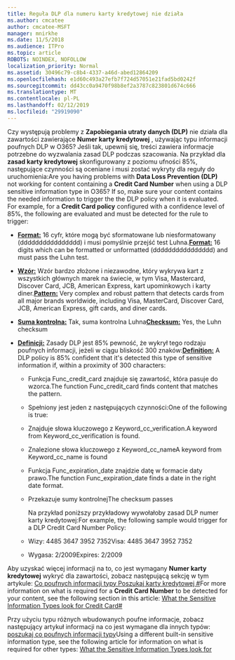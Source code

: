 ```yaml
---
title: Reguła DLP dla numeru karty kredytowej nie działa
ms.author: cmcatee
author: cmcatee-MSFT
manager: mnirkhe
ms.date: 11/5/2018
ms.audience: ITPro
ms.topic: article
ROBOTS: NOINDEX, NOFOLLOW
localization_priority: Normal
ms.assetid: 30496c79-c8b4-4337-a46d-abed12864209
ms.openlocfilehash: e1d60c493a27efb7f724d57051e21fad5bd0242f
ms.sourcegitcommit: dd43cc0a9470f98b8ef2a3787c823801d674c666
ms.translationtype: MT
ms.contentlocale: pl-PL
ms.lasthandoff: 02/12/2019
ms.locfileid: "29919090"
---
```

<span data-ttu-id="630a3-p101">Czy występują problemy z **Zapobiegania utraty danych (DLP)** nie działa dla zawartości zawierające **Numer karty kredytowej** , używając typu informacji poufnych DLP w O365? Jeśli tak, upewnij się, treści zawiera informacje potrzebne do wyzwalania zasad DLP podczas szacowania. Na przykład dla **zasad karty kredytowej** skonfigurowany z poziomu ufności 85%, następujące czynności są oceniane i musi zostać wykryty dla reguły do uruchomienia:</span><span class="sxs-lookup"><span data-stu-id="630a3-p101">Are you having problems with **Data Loss Prevention (DLP)** not working for content containing a **Credit Card Number** when using a DLP sensitive information type in O365? If so, make sure your content contains the needed information to trigger the the DLP policy when it is evaluated. For example, for a **Credit Card policy** configured with a confidence level of 85%, the following are evaluated and must be detected for the rule to trigger:</span></span> 
  
- <span data-ttu-id="630a3-105">**[Format:](https://docs.microsoft.com/office365/securitycompliance/what-the-sensitive-information-types-look-for#format-19)** 16 cyfr, które mogą być sformatowane lub niesformatowany (dddddddddddddddd) i musi pomyślnie przejść test Luhna.</span><span class="sxs-lookup"><span data-stu-id="630a3-105">**[Format:](https://docs.microsoft.com/office365/securitycompliance/what-the-sensitive-information-types-look-for#format-19)** 16 digits which can be formatted or unformatted (dddddddddddddddd) and must pass the Luhn test.</span></span> 
    
- <span data-ttu-id="630a3-106">**[Wzór:](https://docs.microsoft.com/office365/securitycompliance/what-the-sensitive-information-types-look-for#pattern-19)** Wzór bardzo złożone i niezawodne, który wykrywa kart z wszystkich głównych marek na świecie, w tym Visa, Mastercard, Discover Card, JCB, American Express, kart upominkowych i karty diner.</span><span class="sxs-lookup"><span data-stu-id="630a3-106">**[Pattern:](https://docs.microsoft.com/office365/securitycompliance/what-the-sensitive-information-types-look-for#pattern-19)** Very complex and robust pattern that detects cards from all major brands worldwide, including Visa, MasterCard, Discover Card, JCB, American Express, gift cards, and diner cards.</span></span> 
    
- <span data-ttu-id="630a3-107">**[Suma kontrolna:](https://docs.microsoft.com/office365/securitycompliance/what-the-sensitive-information-types-look-for#checksum-19)** Tak, suma kontrolna Luhna</span><span class="sxs-lookup"><span data-stu-id="630a3-107">**[Checksum:](https://docs.microsoft.com/office365/securitycompliance/what-the-sensitive-information-types-look-for#checksum-19)** Yes, the Luhn checksum</span></span> 
    
- <span data-ttu-id="630a3-108">**[Definicji:](https://docs.microsoft.com/office365/securitycompliance/what-the-sensitive-information-types-look-for#definition-19)** Zasady DLP jest 85% pewność, że wykrył tego rodzaju poufnych informacji, jeżeli w ciągu bliskość 300 znaków:</span><span class="sxs-lookup"><span data-stu-id="630a3-108">**[Definition:](https://docs.microsoft.com/office365/securitycompliance/what-the-sensitive-information-types-look-for#definition-19)** A DLP policy is 85% confident that it's detected this type of sensitive information if, within a proximity of 300 characters:</span></span> 
    
  - <span data-ttu-id="630a3-109">Funkcja Func_credit_card znajduje się zawartość, która pasuje do wzorca.</span><span class="sxs-lookup"><span data-stu-id="630a3-109">The function Func_credit_card finds content that matches the pattern.</span></span>
    
  - <span data-ttu-id="630a3-110">Spełniony jest jeden z następujących czynności:</span><span class="sxs-lookup"><span data-stu-id="630a3-110">One of the following is true:</span></span> 
    
  - <span data-ttu-id="630a3-111">Znajduje słowa kluczowego z Keyword_cc_verification.</span><span class="sxs-lookup"><span data-stu-id="630a3-111">A keyword from Keyword_cc_verification is found.</span></span>
    
  - <span data-ttu-id="630a3-112">Znalezione słowa kluczowego z Keyword_cc_name</span><span class="sxs-lookup"><span data-stu-id="630a3-112">A keyword from Keyword_cc_name is found</span></span>
    
  - <span data-ttu-id="630a3-113">Funkcja Func_expiration_date znajdzie datę w formacie daty prawo.</span><span class="sxs-lookup"><span data-stu-id="630a3-113">The function Func_expiration_date finds a date in the right date format.</span></span>
    
  - <span data-ttu-id="630a3-114">Przekazuje sumy kontrolnej</span><span class="sxs-lookup"><span data-stu-id="630a3-114">The checksum passes</span></span>
    
    <span data-ttu-id="630a3-115">Na przykład poniższy przykładowy wywołałoby zasad DLP numer karty kredytowej:</span><span class="sxs-lookup"><span data-stu-id="630a3-115">For example, the following sample would trigger for a DLP Credit Card Number Policy:</span></span>
    
  - <span data-ttu-id="630a3-116">Wizy: 4485 3647 3952 7352</span><span class="sxs-lookup"><span data-stu-id="630a3-116">Visa: 4485 3647 3952 7352</span></span> 
    
  - <span data-ttu-id="630a3-117">Wygasa: 2/2009</span><span class="sxs-lookup"><span data-stu-id="630a3-117">Expires: 2/2009</span></span>
    
<span data-ttu-id="630a3-118">Aby uzyskać więcej informacji na to, co jest wymagany **Numer karty kredytowej** wykryć dla zawartości, zobacz następującą sekcję w tym artykule: [Co poufnych informacji typy Poszukaj karty kredytowej #](https://docs.microsoft.com/office365/securitycompliance/what-the-sensitive-information-types-look-for#credit-card-number)</span><span class="sxs-lookup"><span data-stu-id="630a3-118">For more information on what is required for a **Credit Card Number** to be detected for your content, see the following section in this article: [What the Sensitive Information Types look for Credit Card#](https://docs.microsoft.com/office365/securitycompliance/what-the-sensitive-information-types-look-for#credit-card-number)</span></span>
  
<span data-ttu-id="630a3-119">Przy użyciu typu różnych wbudowanych poufne informacje, zobacz następujący artykuł informacji na co jest wymagane dla innych typów: [poszukaj co poufnych informacji typy](https://docs.microsoft.com/office365/securitycompliance/what-the-sensitive-information-types-look-for)</span><span class="sxs-lookup"><span data-stu-id="630a3-119">Using a different built-in sensitive information type, see the following article for information on what is required for other types: [What the Sensitive Information Types look for](https://docs.microsoft.com/office365/securitycompliance/what-the-sensitive-information-types-look-for)</span></span>
  

